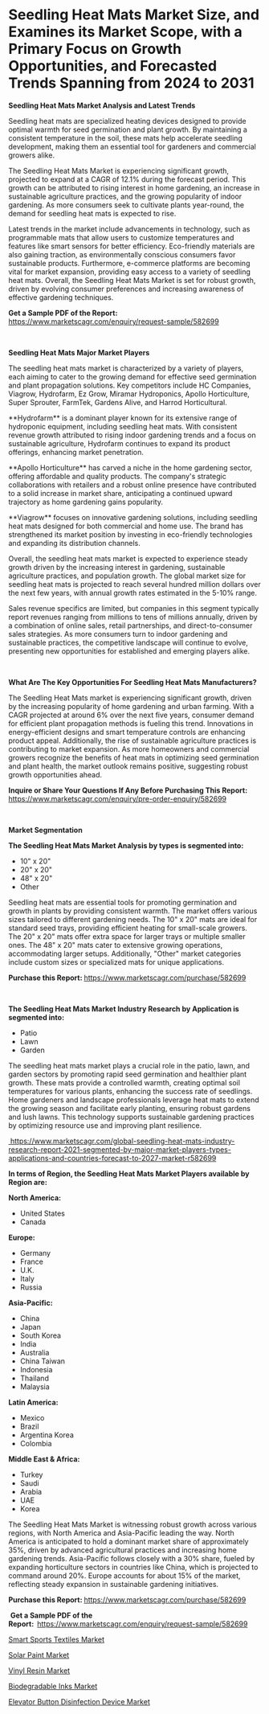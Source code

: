 <p><h1>Seedling Heat Mats Market Size, and Examines its Market Scope, with a Primary Focus on Growth Opportunities, and Forecasted Trends Spanning from 2024 to 2031</h1></p><p><strong>Seedling Heat Mats Market Analysis and Latest Trends</strong></p>
<p><p>Seedling heat mats are specialized heating devices designed to provide optimal warmth for seed germination and plant growth. By maintaining a consistent temperature in the soil, these mats help accelerate seedling development, making them an essential tool for gardeners and commercial growers alike.</p><p>The Seedling Heat Mats Market is experiencing significant growth, projected to expand at a CAGR of 12.1% during the forecast period. This growth can be attributed to rising interest in home gardening, an increase in sustainable agriculture practices, and the growing popularity of indoor gardening. As more consumers seek to cultivate plants year-round, the demand for seedling heat mats is expected to rise.</p><p>Latest trends in the market include advancements in technology, such as programmable mats that allow users to customize temperatures and features like smart sensors for better efficiency. Eco-friendly materials are also gaining traction, as environmentally conscious consumers favor sustainable products. Furthermore, e-commerce platforms are becoming vital for market expansion, providing easy access to a variety of seedling heat mats. Overall, the Seedling Heat Mats Market is set for robust growth, driven by evolving consumer preferences and increasing awareness of effective gardening techniques.</p></p>
<p><strong>Get a Sample PDF of the Report:&nbsp;</strong> <a href="https://www.marketscagr.com/enquiry/request-sample/582699?utm_campaign=1259&utm_medium=2&utm_source=Github&utm_content=ia&utm_term=27092024&utm_id=seedling-heat-mats">https://www.marketscagr.com/enquiry/request-sample/582699</a></p>
<p>&nbsp;</p>
<p><strong>Seedling Heat Mats Major Market Players</strong></p>
<p><p>The seedling heat mats market is characterized by a variety of players, each aiming to cater to the growing demand for effective seed germination and plant propagation solutions. Key competitors include HC Companies, Viagrow, Hydrofarm, Ez Grow, Miramar Hydroponics, Apollo Horticulture, Super Sprouter, FarmTek, Gardens Alive, and Harrod Horticultural.</p><p>**Hydrofarm** is a dominant player known for its extensive range of hydroponic equipment, including seedling heat mats. With consistent revenue growth attributed to rising indoor gardening trends and a focus on sustainable agriculture, Hydrofarm continues to expand its product offerings, enhancing market penetration. </p><p>**Apollo Horticulture** has carved a niche in the home gardening sector, offering affordable and quality products. The company's strategic collaborations with retailers and a robust online presence have contributed to a solid increase in market share, anticipating a continued upward trajectory as home gardening gains popularity.</p><p>**Viagrow** focuses on innovative gardening solutions, including seedling heat mats designed for both commercial and home use. The brand has strengthened its market position by investing in eco-friendly technologies and expanding its distribution channels. </p><p>Overall, the seedling heat mats market is expected to experience steady growth driven by the increasing interest in gardening, sustainable agriculture practices, and population growth. The global market size for seedling heat mats is projected to reach several hundred million dollars over the next few years, with annual growth rates estimated in the 5-10% range.</p><p>Sales revenue specifics are limited, but companies in this segment typically report revenues ranging from millions to tens of millions annually, driven by a combination of online sales, retail partnerships, and direct-to-consumer sales strategies. As more consumers turn to indoor gardening and sustainable practices, the competitive landscape will continue to evolve, presenting new opportunities for established and emerging players alike.</p></p>
<p>&nbsp;</p>
<p><strong>What Are The Key Opportunities For Seedling Heat Mats Manufacturers?</strong></p>
<p><p>The Seedling Heat Mats market is experiencing significant growth, driven by the increasing popularity of home gardening and urban farming. With a CAGR projected at around 6% over the next five years, consumer demand for efficient plant propagation methods is fueling this trend. Innovations in energy-efficient designs and smart temperature controls are enhancing product appeal. Additionally, the rise of sustainable agriculture practices is contributing to market expansion. As more homeowners and commercial growers recognize the benefits of heat mats in optimizing seed germination and plant health, the market outlook remains positive, suggesting robust growth opportunities ahead.</p></p>
<p><strong>Inquire or Share Your Questions If Any Before Purchasing This Report:</strong> <a href="https://www.marketscagr.com/enquiry/pre-order-enquiry/582699?utm_campaign=1259&utm_medium=2&utm_source=Github&utm_content=ia&utm_term=27092024&utm_id=seedling-heat-mats">https://www.marketscagr.com/enquiry/pre-order-enquiry/582699</a></p>
<p>&nbsp;</p>
<p><strong>Market Segmentation</strong></p>
<p><strong>The Seedling Heat Mats Market Analysis by types is segmented into:</strong></p>
<p><ul><li>10" x 20"</li><li>20" x 20"</li><li>48" x 20"</li><li>Other</li></ul></p>
<p><p>Seedling heat mats are essential tools for promoting germination and growth in plants by providing consistent warmth. The market offers various sizes tailored to different gardening needs. The 10" x 20" mats are ideal for standard seed trays, providing efficient heating for small-scale growers. The 20" x 20" mats offer extra space for larger trays or multiple smaller ones. The 48" x 20" mats cater to extensive growing operations, accommodating larger setups. Additionally, "Other" market categories include custom sizes or specialized mats for unique applications.</p></p>
<p><strong>Purchase this Report:&nbsp;</strong><a href="https://www.marketscagr.com/purchase/582699?utm_campaign=1259&utm_medium=2&utm_source=Github&utm_content=ia&utm_term=27092024&utm_id=seedling-heat-mats">https://www.marketscagr.com/purchase/582699</a></p>
<p>&nbsp;</p>
<p><strong>The Seedling Heat Mats Market Industry Research by Application is segmented into:</strong></p>
<p><ul><li>Patio</li><li>Lawn</li><li>Garden</li></ul></p>
<p><p>The seedling heat mats market plays a crucial role in the patio, lawn, and garden sectors by promoting rapid seed germination and healthier plant growth. These mats provide a controlled warmth, creating optimal soil temperatures for various plants, enhancing the success rate of seedlings. Home gardeners and landscape professionals leverage heat mats to extend the growing season and facilitate early planting, ensuring robust gardens and lush lawns. This technology supports sustainable gardening practices by optimizing resource use and improving plant resilience.</p></p>
<p><a href="https://www.marketscagr.com/global-seedling-heat-mats-industry-research-report-2021-segmented-by-major-market-players-types-applications-and-countries-forecast-to-2027-market-r582699?utm_campaign=1259&utm_medium=2&utm_source=Github&utm_content=ia&utm_term=27092024&utm_id=seedling-heat-mats">&nbsp;https://www.marketscagr.com/global-seedling-heat-mats-industry-research-report-2021-segmented-by-major-market-players-types-applications-and-countries-forecast-to-2027-market-r582699</a></p>
<p><strong>In terms of Region, the Seedling Heat Mats Market Players available by Region are:</strong></p>
<p>
    <p> <strong> North America: </strong>
        <ul>
            <li>United States</li>
            <li>Canada</li>
        </ul>
        </p> 
    <p> <strong> Europe: </strong>
        <ul>
            <li>Germany</li>
            <li>France</li>
            <li>U.K.</li>
            <li>Italy</li>
            <li>Russia</li>
        </ul>
        </p> 
    <p> <strong> Asia-Pacific: </strong>
        <ul>
            <li>China</li>
            <li>Japan</li>
            <li>South Korea</li>
            <li>India</li>
            <li>Australia</li>
            <li>China Taiwan</li>
            <li>Indonesia</li>
            <li>Thailand</li>
            <li>Malaysia</li>
        </ul>
        </p> 
    <p> <strong> Latin America: </strong>
        <ul>
            <li>Mexico</li>
            <li>Brazil</li>
            <li>Argentina Korea</li>
            <li>Colombia</li>
        </ul>
        </p> 
    <p> <strong> Middle East & Africa: </strong>
        <ul>
            <li>Turkey</li>
            <li>Saudi</li>
            <li>Arabia</li>
            <li>UAE</li>
            <li>Korea</li>
        </ul>
    </p>
    </p>
<p><p>The Seedling Heat Mats Market is witnessing robust growth across various regions, with North America and Asia-Pacific leading the way. North America is anticipated to hold a dominant market share of approximately 35%, driven by advanced agricultural practices and increasing home gardening trends. Asia-Pacific follows closely with a 30% share, fueled by expanding horticulture sectors in countries like China, which is projected to command around 20%. Europe accounts for about 15% of the market, reflecting steady expansion in sustainable gardening initiatives.</p></p>
<p><strong>Purchase this Report: </strong><a href="https://www.marketscagr.com/purchase/582699?utm_campaign=1259&utm_medium=2&utm_source=Github&utm_content=ia&utm_term=27092024&utm_id=seedling-heat-mats">https://www.marketscagr.com/purchase/582699</a></p>
<p>&nbsp;<strong>Get a Sample PDF of the Report:&nbsp;&nbsp;</strong><a href="https://www.marketscagr.com/enquiry/request-sample/582699?utm_campaign=1259&utm_medium=2&utm_source=Github&utm_content=ia&utm_term=27092024&utm_id=seedling-heat-mats">https://www.marketscagr.com/enquiry/request-sample/582699</a></p>
<p><strong></strong></p>
<p><p><a href="https://issuu.com/reportprime-2/docs/smart-sports-textiles-market-size-2_33717cc57c500d?utm_campaign=1259&utm_medium=2&utm_source=Github&utm_content=ia&utm_term=27092024&utm_id=seedling-heat-mats">Smart Sports Textiles Market</a></p><p><a href="https://www.linkedin.com/pulse/how-regions-adapting-solar-paint-market-global-trends-m92zc?utm_campaign=1259&utm_medium=2&utm_source=Github&utm_content=ia&utm_term=27092024&utm_id=seedling-heat-mats">Solar Paint Market</a></p><p><a href="https://www.linkedin.com/pulse/market-insights-global-vinyl-resin-forecast-innovation-hggkc?utm_campaign=1259&utm_medium=2&utm_source=Github&utm_content=ia&utm_term=27092024&utm_id=seedling-heat-mats">Vinyl Resin Market</a></p><p><a href="https://www.linkedin.com/pulse/global-biodegradable-inks-market-size-expected-experience-63elc?utm_campaign=1259&utm_medium=2&utm_source=Github&utm_content=ia&utm_term=27092024&utm_id=seedling-heat-mats">Biodegradable Inks Market</a></p><p><a href="https://issuu.com/reportprime-2/docs/elevator-button-disinfection-device_c3546b6cd6beea?utm_campaign=1259&utm_medium=2&utm_source=Github&utm_content=ia&utm_term=27092024&utm_id=seedling-heat-mats">Elevator Button Disinfection Device Market</a></p></p>